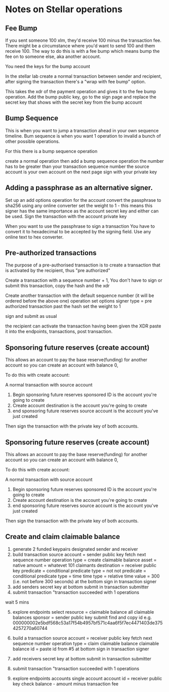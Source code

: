 # Notes on Stellar operations

## Fee Bump

If you sent someone 100 xlm, they'd receive 100 minus the transaction fee. 
There might be a circumstance where you'd want to send 100 and them receive 100. 
The way to do this is with a fee bump which means bump the fee on to someone else, aka another account. 

You need the keys for the bump account

In the stellar lab create a normal transaction between sender and recipient, 
after signing the transaction there's a "wrap with fee bump" option. 

This takes the xdr of the payment operation and gives it to the fee bump operation. 
Add the bump public key, go to the sign page and replace the secret key that shows with the secret key from the bump account

## Bump Sequence

This is when you want to jump a transaction ahead in your own sequence timeline. 
Bum sequence is when you want 1 operation to invalid a bunch of other possible operations. 

For this there is a bump sequence operation

create a normal  operation
then add a bump sequence operation
the number has to be greater than your transaction sequence number
the source account is your own account
on the next page sign with your private key


## Adding a passphrase as an alternative signer. 

Set up an add options operation for the account
convert the passphrase to sha256 using any online converter
set the weight to 1 - this means this signer has the same importance as the account secret key and either can be used. 
Sign the transaction with the account private key
  
When you want to use the passphrase to sign a transaction 
You have to convert it to hexadecimal to be accepted by the signing field.  Use any online text to  hex converter. 
  
  
## Pre-authorized transactions

The purpose of a pre-authorised transaction is to create a transaction that is activated by the recipient, 
thus "pre authorized"
  
Create a transaction with a sequence number + 1, 
You don't have to sign or submit this transaction, copy the hash and the xdr
    
Create another transaction with the default sequence number (it will be ordered before the above one) 
operation set options
signer type = pre authorized transaction
past the hash 
set the weight to 1
      
sign and submit as usual 
    
the recipient can activate the transaction having been given the XDR
paste it into the endpoints, transactions, post transaction. 
    
  

## Sponsoring future reserves (create account)

  This allows an account to pay the base reserve(funding) for another account
  so you can create an account with balance 0, 
  
  To do this with create account:
  
A normal transaction with source account
      
1. Begin sponsoring future reserves
sponsored ID is the account you're going to create
2. Create account
destination is the account you're going to create
3. end sponsoring future reserves
source account is the account you've just created
          
Then sign the transaction with the private key of both accounts. 
      
 

## Sponsoring future reserves (create account)

  This allows an account to pay the base reserve(funding) for another account
  so you can create an account with balance 0, 
  
  To do this with create account:
  
A normal transaction with source account
      
1. Begin sponsoring future reserves
sponsored ID is the account you're going to create
2. Create account
destination is the account you're going to create
3. end sponsoring future reserves
source account is the account you've just created
          
Then sign the transaction with the private key of both accounts. 
      
## Create and claim claimable balance

1. generate 2 funded keypairs designated sender and receiver
2. build transaction
	source account = sender public key
	fetch next sequence number
	operation type = create claimable balance
	asset = native
	amount = whatevet 101
	claimants
		destination = receiver public key
		predicate = conditional 
		predicate type = not
		not predicate = conditional
		predicate type = time 
		time type = relative
		time value = 300
		(i.e. not before 300 seconds) 
	at the bottom sign in transaction signer
3. add senders secret key
	at bottom submit in transaction submitter
4. submit transaction
	"transaction succeeded with 1 operations

wait 5 mins

5. explore endpoints
	select resource = claimable balance
	all claimable balances
	sponsor = sender public key 
	submit
	find and copy id e.g. 000000002e5bdf568c53a17f54b4957bf571c4aa6f5f7ec4471403de3754257270a60744

6. build a transaction
	source account = receiver public key 
	fetch next sequence number
	operation type = claim claimable balance
	claimable balance id = paste id from #5
	at bottom sign in transaction signer
7. add receivers secret key
	at bottom submit in transaction submitter
8. submit transaction
	"transaction succeeded with 1 operations

9. explore endpoints
	accounts
	single account
	account id = receiver public key
	check balance - amount minus transaction fee
		
	
